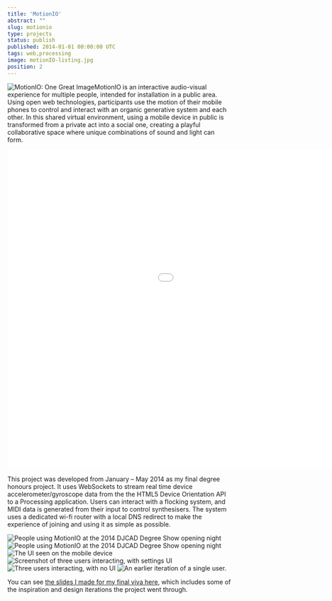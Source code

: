 ```yaml
---
title: 'MotionIO'
abstract: ""
slug: motionio
type: projects
status: publish
published: 2014-01-01 00:00:00 UTC
tags: web,processing
image: motionIO-listing.jpg
position: 2
---
```


![MotionIO: One Great
Image](https://farm6.staticflickr.com/5200/14063845389_f79caa3510_b.jpg)MotionIO
is an interactive audio-visual experience for multiple people, intended
for installation in a public area. Using open web technologies,
participants use the motion of their mobile phones to control and
interact with an organic generative system and each other. In this
shared virtual environment, using a mobile device in public is
transformed from a private act into a social one, creating a playful
collaborative space where unique combinations of sound and light can
form.

<iframe class="ql-video" allowfullscreen="true" src="//player.vimeo.com/video/93030550?title=0&amp;byline=0&amp;portrait=0" width="1280" height="720" frameborder="0"></iframe>

This project was developed from January – May 2014 as my final degree
honours project. It uses WebSockets to stream real time device
accelerometer/gyroscope data from the the HTML5 Device Orientation API
to a Processing application. Users can interact with a flocking system,
and MIDI data is generated from their input to control synthesisers. The
system uses a dedicated wi-fi router with a local DNS redirect to make
the experience of joining and using it as simple as possible.

![People using MotionIO at the 2014 DJCAD Degree Show opening night](https://farm6.staticflickr.com/5537/14063836058_5a91d05c09_b.jpg)
![People using MotionIO at the 2014 DJCAD Degree Show opening night](https://farm3.staticflickr.com/2925/14063845439_896c0273f7_b.jpg) 
![The UI seen on the mobile device](https://farm3.staticflickr.com/2936/14064622999_e0734fa666_b.jpg) 
![Screenshot of three users interacting, with settings UI](https://farm6.staticflickr.com/5485/14064623079_77a08ddcc2_b.jpg) 
![Three users interacting, with no UI](https://farm6.staticflickr.com/5234/14064693187_57e97688d0_b.jpg) 
![An earlier iteration of a single user.](https://farm3.staticflickr.com/2919/14064611878_9867c12934_b.jpg)

You can see [the slides I made for my final viva here][1], which includes some of the inspiration and design
iterations the project went through.



[1]: https://velvetkevorkian.github.io/honoursPres
